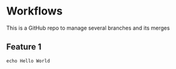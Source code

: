 # Workflows
 This is a GitHub repo to manage several branches and its merges

## Feature 1
 ```
 echo Hello World
 ```
